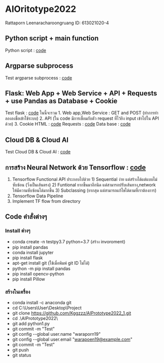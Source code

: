 # AIOritotype2022

Rattaporn Leenaracharoongruang  ID: 613021020-4

## Python script + main function
  Python script : [code](https://github.com/Kggzzz/AIPrototype2022_1/blob/main/python101.py)

## Argparse subprocess
  Test argparse subprocess : [code](https://github.com/Kggzzz/AIPrototype2022_1/blob/main/testsubprocess.py)
  
## Flask: Web App + Web Service + API + Requests + use Pandas as Database + Cookie 
  Test flask : [code](https://github.com/Kggzzz/AIPrototype2022_1/blob/main/testflask.py)
  ในนี้จะรวม
      1. Web app,Web Service : GET and POST (ทำการทำลองลงชื่อเข้าใช้ระบบ)
      2. API (ใน code มีการเชื่อมกับตัว request ที่ไว้ยิง input เข้าไปใน API ด้วย)
      3. Cookie 
  HTML : [code](https://github.com/Kggzzz/AIPrototype2022_1/blob/main/templates/home.html)
  Requests : [code](https://github.com/Kggzzz/AIPrototype2022_1/blob/main/postrequests.py)
  Data base : [code](https://github.com/Kggzzz/AIPrototype2022_1/blob/main/db.csv)
  
## Cloud DB & Cloud AI
  Test Cloud DB & Cloud AI : [code](https://github.com/Kggzzz/AIPrototype2022_1/blob/main/Cloud_DB_and_AI.ipynb)

## การสร้าง Neural Network ด้วย Tensorflow : [code](https://github.com/Kggzzz/AIPrototype2022_1/blob/main/Tensorflow(network).ipynb)
  1. Tensorflow Functional API
        ประกอบไปด้วย 1) Sequential ง่าย แต่สร้างได้แต่แบบไม่ซับซ้อน (วิ่งเป็นเส้นตรง)
                    2) Funtional  ยากขึ้นมาอีกนิด แต่สามารถปรับเส้นทาง,network ให้มีความซับซ้อนได้มากขึ้น
                    3) Subclassing (ยากสุด แต่สามารถแก้ไขได้ตามที่เราต้องการ)
  2. Tensorflow Data Pipeline
  3. Implement TF flow from directory

## Code คำสั่งต่างๆ
  ### Install ต่างๆ
  - conda create -n testpy3.7 python=3.7 (สร้าง invoroment)
  - pip install pandas 
  - conda install jupyter
  - pip install flask
  - apt-get install git (ใช้เมื่อพิมพ์ git ID ไม่ได้)
  - python -m pip install pandas
  - pip install opencv-python
  - pip install Pillow
  ### สร้างในเครื่อง
  - conda install -c  anaconda git
  - cd C:\Users\User\Desktop\Project
  - git clone https://github.com/Kggzzz/AIPrototype2022_1.git
  - cd .\AIPrototype2022\
  - git add python1.py
  - git commit -m "Test"
  - git config --global user.name "waraporn19"
  - git config --global user.email "warapoen19@example.com"
  - git commit -m "Test"
  - git push
  - git status
  

 
  
